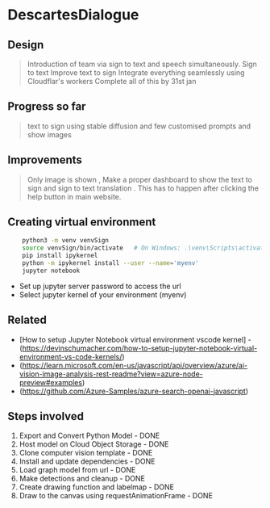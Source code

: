# DescartesDialogue

## Design

> Introduction of team via sign to text and speech simultaneously.
> Sign to text
> Improve text to sign
> Integrate everything seamlessly using Cloudflar's workers
> Complete all of this by 31st jan


## Progress so far

> text to sign using stable diffusion and few customised prompts and show images

## Improvements 

> Only image is shown , Make a proper dashboard to show the text to sign and sign to text translation .
> This has to happen after clicking the help button in main website. 

## Creating virtual environment

```bash
    python3 -m venv venvSign
    source venvSign/bin/activate   # On Windows: .\venv\Scripts\activate
    pip install ipykernel
    python -m ipykernel install --user --name='myenv'
    jupyter notebook
```

- Set up jupyter server password to access the url
- Select jupyter kernel of your environment (myenv)

## Related

 - [How to setup Jupyter Notebook virtual environment vscode kernel] - (https://devinschumacher.com/how-to-setup-jupyter-notebook-virtual-environment-vs-code-kernels/)
 - (https://learn.microsoft.com/en-us/javascript/api/overview/azure/ai-vision-image-analysis-rest-readme?view=azure-node-preview#examples)
 - (https://github.com/Azure-Samples/azure-search-openai-javascript)

## Steps involved

1. Export and Convert Python Model - DONE
2. Host model on Cloud Object Storage - DONE
3. Clone computer vision template - DONE
4. Install and update dependencies - DONE
5. Load graph model from url - DONE
6. Make detections and cleanup - DONE
7. Create drawing function and labelmap - DONE
8. Draw to the canvas using requestAnimationFrame - DONE
